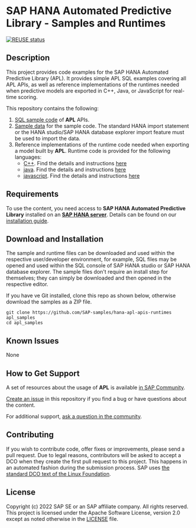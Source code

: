 # SAP HANA Automated Predictive Library - Samples and Runtimes
[![REUSE status](https://api.reuse.software/badge/github.com/SAP-samples/hana-apl-apis-runtimes)](https://api.reuse.software/info/github.com/SAP-samples/hana-apl-apis-runtimes)

## Description
This project provides code examples for the SAP HANA Automated Predictive Library (APL). It provides simple APL SQL examples covering all APL APIs, as well as reference implementations of the runtimes needed when predictive models are exported in C++, Java, or JavaScript for real-time scoring.

This repository contains the following:
1. [SQL sample code](sql) of **APL** APIs.
2. [Sample data](data) for the sample code. The standard HANA import statement or the HANA studio/SAP HANA database explorer import feature must be used to import the data.
3. Reference implementations of the runtime code needed when exporting a model built by **APL**. Runtime code is provided for the following languages:
   - [C++](runtimes/cpp). Find the details and instructions [here](runtimes/cpp/README.md)
   - [java](runtimes/java). Find the details and instructions [here](runtimes/java/README.md)
   - [javascript](runtimes/javascript). Find the details and instructions [here](runtimes/javascript/README.md)

## Requirements
To use the content, you need access to **SAP HANA Automated Predictive Library** installed on an [**SAP HANA server**](https://www.sap.com/uk/products/hana/what-is-sap-hana.html). Details can be found on our [installation guide](https://help.sap.com/viewer/419fd47c26b345239fdbb5e476a6bc54/2203/en-US).

## Download and Installation
The sample and runtime files can be downloaded and used within the respective user/developer environment, for example, SQL files may be opened and used within the SQL console of SAP HANA studio or SAP HANA database explorer. The sample files don't require an install step for themselves; they can simply be downloaded and then opened in the respective editor.

If you have ve Git installed, clone this repo as shown below, otherwise download the samples as a ZIP file.

```Shell
git clone https://github.com/SAP-samples/hana-apl-apis-runtimes apl_samples
cd apl_samples
```

## Known Issues
None
## How to Get Support
A set of resources about the usage of **APL** is available [in SAP Community](https://community.sap.com/search/?by=updated&ct=blog&q=APL).

[Create an issue](https://github.com/SAP-samples/<repository-name>/issues) in this repository if you find a bug or have questions about the content.
 
For additional support, [ask a question in the community](https://answers.sap.com/questions/ask.html).

## Contributing
If you wish to contribute code, offer fixes or improvements, please send a pull request. Due to legal reasons, contributors will be asked to accept a DCO when they create the first pull request to this project. This happens in an automated fashion during the submission process. SAP uses [the standard DCO text of the Linux Foundation](https://developercertificate.org/).

## License
Copyright (c) 2022 SAP SE or an SAP affiliate company. All rights reserved. This project is licensed under the Apache Software License, version 2.0 except as noted otherwise in the [LICENSE](LICENSES/Apache-2.0.txt) file.
